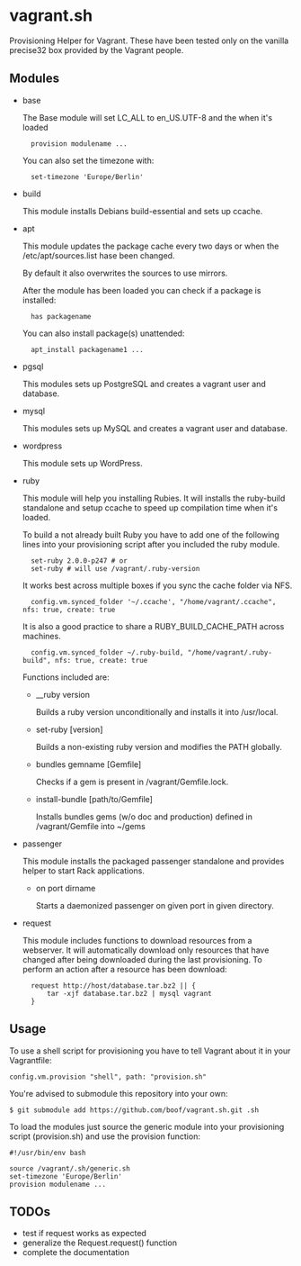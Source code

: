 vagrant.sh
==========

Provisioning Helper for Vagrant. These have been tested only on the vanilla precise32 box provided by the Vagrant people.

Modules
-------

- base

  The Base module will set LC_ALL to en_US.UTF-8 and the when it's loaded

        provision modulename ...

  You can also set the timezone with:

        set-timezone 'Europe/Berlin'

- build

  This module installs Debians build-essential and sets up ccache.

- apt

  This module updates the package cache every two days or when the /etc/apt/sources.list hase been changed.

  By default it also overwrites the sources to use mirrors.

  After the module has been loaded you can check if a package is installed:

        has packagename

  You can also install package(s) unattended:

        apt_install packagename1 ...

- pgsql

  This modules sets up PostgreSQL and creates a vagrant user and database.

- mysql

  This modules sets up MySQL and creates a vagrant user and database.

- wordpress

  This module sets up WordPress.

- ruby

  This module will help you installing Rubies. It will installs the ruby-build standalone and setup ccache to speed up compilation time when it's loaded.

  To build a not already built Ruby you have to add one of the following lines into your provisioning script after you included the ruby module.

        set-ruby 2.0.0-p247 # or
        set-ruby # will use /vagrant/.ruby-version

  It works best across multiple boxes if you sync the cache folder via NFS.

        config.vm.synced_folder '~/.ccache', "/home/vagrant/.ccache", nfs: true, create: true

  It is also a good practice to share a RUBY_BUILD_CACHE_PATH across machines.

        config.vm.synced_folder ~/.ruby-build, "/home/vagrant/.ruby-build", nfs: true, create: true

  Functions included are:

    - __ruby version

      Builds a ruby version unconditionally and installs it into /usr/local.

    - set-ruby [version]

      Builds a non-existing ruby version and modifies the PATH globally.

    - bundles gemname [Gemfile]

      Checks if a gem is present in /vagrant/Gemfile.lock.

    - install-bundle [path/to/Gemfile]

      Installs bundles gems (w/o doc and production) defined in /vagrant/Gemfile into ~/gems

- passenger

  This module installs the packaged passenger standalone and provides helper to start Rack applications.

    - on port dirname

      Starts a daemonized passenger on given port in given directory.

- request

  This module includes functions to download resources from a webserver. It will automatically download only resources that have changed after being downloaded during the last provisioning. To perform an action after a resource has been download:

        request http://host/database.tar.bz2 || {
            tar -xjf database.tar.bz2 | mysql vagrant
        }

Usage
-----

To use a shell script for provisioning you have to tell Vagrant about it in your Vagrantfile:

    config.vm.provision "shell", path: "provision.sh"

You're advised to submodule this repository into your own:

    $ git submodule add https://github.com/boof/vagrant.sh.git .sh

To load the modules just source the generic module into your provisioning script (provision.sh) and use the provision function:

    #!/usr/bin/env bash

    source /vagrant/.sh/generic.sh
    set-timezone 'Europe/Berlin'
    provision modulename ...

TODOs
-----

- test if request works as expected
- generalize the Request.request() function
- complete the documentation
